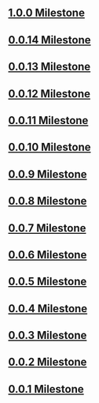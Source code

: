 [//]: # (This file was generated from: doc/template/CHANGELOG.md.template using the documentation_builder package)
## [1.0.0 Milestone](https://github.com/domain-centric/documentation_builder/milestone/15?closed=1)

## [0.0.14 Milestone](https://github.com/domain-centric/documentation_builder/milestone/14?closed=1)

## [0.0.13 Milestone](https://github.com/domain-centric/documentation_builder/milestone/13?closed=1)

## [0.0.12 Milestone](https://github.com/domain-centric/documentation_builder/milestone/12?closed=1)

## [0.0.11 Milestone](https://github.com/domain-centric/documentation_builder/milestone/11?closed=1)

## [0.0.10 Milestone](https://github.com/domain-centric/documentation_builder/milestone/10?closed=1)

## [0.0.9 Milestone](https://github.com/domain-centric/documentation_builder/milestone/9?closed=1)

## [0.0.8 Milestone](https://github.com/domain-centric/documentation_builder/milestone/8?closed=1)

## [0.0.7 Milestone](https://github.com/domain-centric/documentation_builder/milestone/7?closed=1)

## [0.0.6 Milestone](https://github.com/domain-centric/documentation_builder/milestone/6?closed=1)

## [0.0.5 Milestone](https://github.com/domain-centric/documentation_builder/milestone/5?closed=1)

## [0.0.4 Milestone](https://github.com/domain-centric/documentation_builder/milestone/4?closed=1)

## [0.0.3 Milestone](https://github.com/domain-centric/documentation_builder/milestone/3?closed=1)

## [0.0.2 Milestone](https://github.com/domain-centric/documentation_builder/milestone/2?closed=1)

## [0.0.1 Milestone](https://github.com/domain-centric/documentation_builder/milestone/1?closed=1)